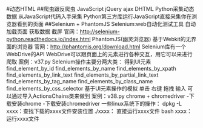 #动态HTML
##爬虫跟反爬虫
    JavaScript
    jQuery
    ajax
    DHTML
    Python采集动态数据
        从JavaScript代码入手采集
        Python第三方库运行JavaScript直接采集你在浏览器看到的页面
##Selenium + PhantomJS
    Selenium:web自动化测试工具
        自动加载页面
        获取数据
        截屏
        官网：http://selenium-python.readthedocs.io/index.html
    PhantomJS(幽灵浏览器)
        基于Webkit的无界面的浏览器
        官网：http://phantomjs.org/download.html
    Selenium库有一个WebDrive的API
    WebDrive可以跟页面上的元素进行各种交互，用它可以来进行爬取
    案例：v37.py
    Selenium操作主要分两大类：
        得到UI元素
            find_element_by_id
            find_elements_by_name
            find_elements_by_xpath
            find_elements_by_link_text
            find_elements_by_partial_link_text
            find_elements_by_tag_name
            find_elements_by_class_name
            find_elements_by_css_selector
        基于UI元素操作的模拟
            单击
            右键
            拖拽
            输入
            可以通过导入ActionsChains类来做到
        案例：v38.py
    chrome + chromedriver
        -下载安装chrome
        -下载安装chromedriver
    一些linux系统下的操作：
        dpkg -L xxxx：查找下载的xxxx文件安装位置
        ./xxxx：     直接运行xxxx文件
        bash xxxx：  运行xxxx文件